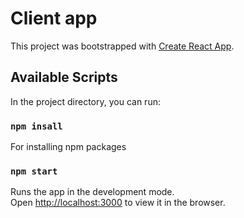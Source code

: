 # Client app

This project was bootstrapped with [Create React App](https://github.com/facebook/create-react-app).

## Available Scripts

In the project directory, you can run:

### `npm insall`

For installing npm packages

### `npm start`

Runs the app in the development mode.\
Open [http://localhost:3000](http://localhost:3000) to view it in the browser.
